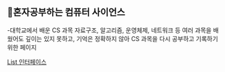 <h2>📃혼자공부하는 컴퓨터 사이언스 </h2>
<div>
  <p>
    -대학교에서 배운 CS 과목 자료구조, 알고리즘, 운영체제, 네트워크 등
    여러 과목을 배웠어도 깊이는 있지 못하고, 기억은 정확하지 않아
    CS 과목을 다시 공부하고 기록하기 위한 페이지
  </p>
</div>



[List 인터페이스](Data_Structure/Data_Structure/src/list/List.md)
